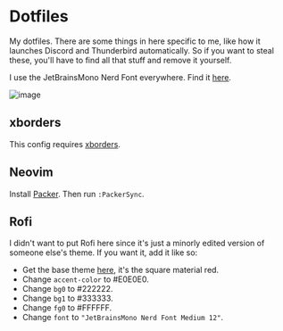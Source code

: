 # Dotfiles
My dotfiles. There are some things in here specific to me, like how it launches
Discord and Thunderbird automatically. So if you want to steal these, you'll
have to find all that stuff and remove it yourself.

I use the JetBrainsMono Nerd Font everywhere. Find it [here](https://www.nerdfonts.com/font-downloads).

![image](https://github.com/user-attachments/assets/4d4d341e-82aa-474b-b070-b21fa8c33b66)

## xborders
This config requires [xborders](https://github.com/deter0/xborder).
## Neovim
Install [Packer](https://github.com/wbthomason/packer.nvim).
Then run `:PackerSync`.
## Rofi
I didn't want to put Rofi here since it's just a minorly edited version of
someone else's theme.
If you want it, add it like so:
- Get the base theme [here](https://github.com/newmanls/rofi-themes-collection),
it's the square material red.
- Change `accent-color` to #E0E0E0.
- Change `bg0` to #222222.
- Change `bg1` to #333333.
- Change `fg0` to #FFFFFF.
- Change `font` to `"JetBrainsMono Nerd Font Medium 12"`.
